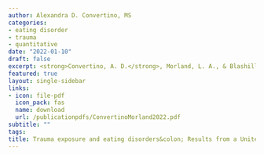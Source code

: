 ```yaml
---
author: Alexandra D. Convertino, MS
categories:
- eating disorder
- trauma
- quantitative
date: "2022-01-10"
draft: false
excerpt: <strong>Convertino, A. D.</strong>, Morland, L. A., & Blashill, A. J. (2022). Trauma exposure and eating disorders&colon; Results from a United States nationally representative sample. <em>International Journal of Eating Disorders, 55</em>(8), 1079-1089. https://doi.org/10.1002/eat.23757
featured: true
layout: single-sidebar
links:
- icon: file-pdf
  icon_pack: fas
  name: download
  url: /publicationpdfs/ConvertinoMorland2022.pdf
subtitle: ""
tags:
title: Trauma exposure and eating disorders&colon; Results from a United States nationally representative sample
---
```


